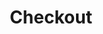 ---
title: Checkout
description: "Checkout"
sections:
  - type: checkout_section
    title: Checkout
    couriers:
      - jne_oke
      - jne_reg
      - jne_yes
      - pos_paket_kilat_khusus
      - pos_express_next_day_barang
      - tiki_eco
      - tiki_reg
      - tiki_ons
      - jnt_ez
      - wahana_normal
      - sicepat_reg
      - sicepat_best
      - lion_regpack
      - ninja_standard
layout: advanced
---